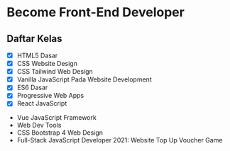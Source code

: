 # Become Front-End Developer
## Daftar Kelas
- [x] HTML5 Dasar
- [x] CSS Website Design
- [x] CSS Tailwind Web Design
- [x] Vanilla JavaScript Pada Website Development
- [x] ES6 Dasar
- [x] Progressive Web Apps
- [x] React JavaScript
-  Vue JavaScript Framework
-  Web Dev Tools
-  CSS Bootstrap 4 Web Design
-  Full-Stack JavaScript Developer 2021: Website Top Up Voucher Game